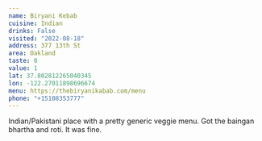 ```yaml
---
name: Biryani Kebab
cuisine: Indian
drinks: False
visited: "2022-08-18"
address: 377 13th St
area: Oakland
taste: 0
value: 1
lat: 37.802812265040345
lon: -122.27011898696674
menu: https://thebiryanikabab.com/menu
phone: "+15108353777"
---
```


Indian/Pakistani place with a pretty generic veggie menu. Got the baingan bhartha and roti. It was fine.
